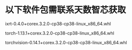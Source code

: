 # 以下软件包需联系天数智芯获取

ixrt-0.4.0+corex.3.2.0-cp38-cp38-linux_x86_64.whl

torch-1.13.1+corex.3.2.0-cp38-cp38-linux_x86_64.whl

torchvision-0.14.1+corex.3.2.0-cp38-cp38-linux_x86_64.whl
